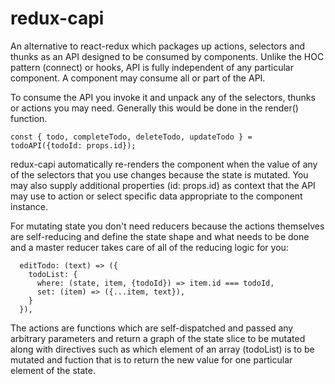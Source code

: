 # redux-capi

An alternative to react-redux which packages up actions, selectors and thunks as an API designed to be consumed by components. Unlike the HOC pattern (connect) or hooks, API is fully independent of any particular component.  A component may consume all or part of the API. 

To consume the API you invoke it and unpack any of the selectors, thunks or actions you may need.  Generally this would be done in the render() function.
 ```
 const { todo, completeTodo, deleteTodo, updateTodo } = todoAPI({todoId: props.id});
```
redux-capi automatically re-renders the component when the value of any of the selectors that you use changes because the state is mutated.  You may also supply additional properties (id: props.id) as context that the API may use to action or select specific data appropriate to the component instance.

For mutating state you don't need reducers because the actions themselves are self-reducing and define the state shape and what needs to be done and a master reducer takes care of all of the reducing logic for you:

```
  editTodo: (text) => ({
    todoList: {
      where: (state, item, {todoId}) => item.id === todoId,
      set: (item) => ({...item, text}),
    }
  }),
```
The actions are functions which are self-dispatched and passed any arbitrary parameters and return a graph of the state slice to be mutated along with directives such as which element of an array (todoList) is to be mutated and fuction that is to return the new value for one particular element of the state.
